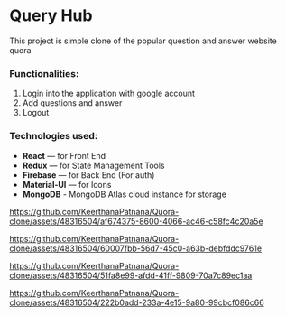 # Query Hub
This project is simple clone of the popular question and answer website quora
### Functionalities:
1. Login into the application with google account
2. Add questions and answer
3. Logout
  
### Technologies used: 
  * **React** — for Front End
  * **Redux** — for State Management Tools
  * **Firebase** — for Back End (For auth)
  * **Material-UI** — for Icons
  * **MongoDB** - MongoDB Atlas cloud instance for storage


https://github.com/KeerthanaPatnana/Quora-clone/assets/48316504/af674375-8600-4066-ac46-c58fc4c20a5e



https://github.com/KeerthanaPatnana/Quora-clone/assets/48316504/60007fbb-56d7-45c0-a63b-debfddc9761e



https://github.com/KeerthanaPatnana/Quora-clone/assets/48316504/51fa8e99-afdd-41ff-9809-70a7c89ec1aa



https://github.com/KeerthanaPatnana/Quora-clone/assets/48316504/222b0add-233a-4e15-9a80-99cbcf086c66

